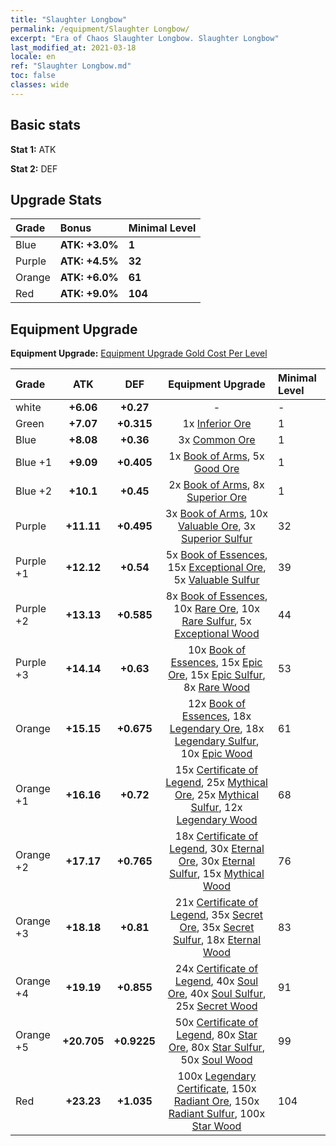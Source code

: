 ```yaml
---
title: "Slaughter Longbow"
permalink: /equipment/Slaughter Longbow/
excerpt: "Era of Chaos Slaughter Longbow. Slaughter Longbow"
last_modified_at: 2021-03-18
locale: en
ref: "Slaughter Longbow.md"
toc: false
classes: wide
---
```


## Basic stats
 **Stat 1:** ATK

 **Stat 2:** DEF

## Upgrade Stats

  |     Grade    |   Bonus | Minimal Level | 
  |:-------------|:--------|:--------------| 
  | Blue | **ATK: +3.0%** | **1** | 
  | Purple | **ATK: +4.5%** | **32** | 
  | Orange | **ATK: +6.0%** | **61** | 
  | Red | **ATK: +9.0%** | **104** | 


## Equipment Upgrade
 **Equipment Upgrade:** [Equipment Upgrade Gold Cost Per Level](/equipment/EquipmentUpgradeCostPerLevel/) 

  |          Grade      | ATK | DEF | Equipment Upgrade | Minimal Level |
  |:--------------------|:---------:|:---------:|:----------------:|:--------------|
  | white | **+6.06** | **+0.27** | - | - |
  | Green | **+7.07** | **+0.315** | 1x [Inferior Ore](/Items/mat_103/) | 1 |
  | Blue | **+8.08** | **+0.36** | 3x [Common Ore](/Items/mat_39/) | 1 |
  | Blue +1 | **+9.09** | **+0.405** | 1x [Book of Arms](/Items/mat_32/), 5x [Good Ore](/Items/mat_78/) | 1 |
  | Blue +2 | **+10.1** | **+0.45** | 2x [Book of Arms](/Items/mat_71/), 8x [Superior Ore](/Items/mat_13/) | 1 |
  | Purple | **+11.11** | **+0.495** | 3x [Book of Arms](/Items/mat_6/), 10x [Valuable Ore](/Items/mat_55/), 3x [Superior Sulfur](/Items/mat_30/) | 32 |
  | Purple +1 | **+12.12** | **+0.54** | 5x [Book of Essences](/Items/mat_44/), 15x [Exceptional Ore](/Items/mat_67/), 5x [Valuable Sulfur](/Items/mat_66/) | 39 |
  | Purple +2 | **+13.13** | **+0.585** | 8x [Book of Essences](/Items/mat_84/), 10x [Rare Ore](/Items/mat_2/), 10x [Rare Sulfur](/Items/mat_46/), 5x [Exceptional Wood](/Items/mat_82/) | 44 |
  | Purple +3 | **+14.14** | **+0.63** | 10x [Book of Essences](/Items/mat_20/), 15x [Epic Ore](/Items/mat_42/), 15x [Epic Sulfur](/Items/mat_83/), 8x [Rare Wood](/Items/mat_14/) | 53 |
  | Orange | **+15.15** | **+0.675** | 12x [Book of Essences](/Items/mat_60/), 18x [Legendary Ore](/Items/mat_81/), 18x [Legendary Sulfur](/Items/mat_18/), 10x [Epic Wood](/Items/mat_57/) | 61 |
  | Orange +1 | **+16.16** | **+0.72** | 15x [Certificate of Legend](/Items/mat_96/), 25x [Mythical Ore](/Items/mat_23/), 25x [Mythical Sulfur](/Items/mat_35/), 12x [Legendary Wood](/Items/mat_93/) | 68 |
  | Orange +2 | **+17.17** | **+0.765** | 18x [Certificate of Legend](/Items/mat_25/), 30x [Eternal Ore](/Items/mat_36/), 30x [Eternal Sulfur](/Items/mat_97/), 15x [Mythical Wood](/Items/mat_9/) | 76 |
  | Orange +3 | **+18.18** | **+0.81** | 21x [Certificate of Legend](/Items/mat_38/), 35x [Secret Ore](/Items/mat_99/), 35x [Secret Sulfur](/Items/mat_7/), 18x [Eternal Wood](/Items/mat_75/) | 83 |
  | Orange +4 | **+19.19** | **+0.855** | 24x [Certificate of Legend](/Items/mat_100/), 40x [Soul Ore](/Items/mat_8/), 40x [Soul Sulfur](/Items/mat_73/), 25x [Secret Wood](/Items/mat_87/) | 91 |
  | Orange +5 | **+20.705** | **+0.9225** | 50x [Certificate of Legend](/Items/mat_11/), 80x [Star Ore](/Items/mat_72/), 80x [Star Sulfur](/Items/mat_101/), 50x [Soul Wood](/Items/mat_49/) | 99 |
  | Red | **+23.23** | **+1.035** | 100x [Legendary Certificate](/Items/mat_76/), 150x [Radiant Ore](/Items/mat_88/), 150x [Radiant Sulfur](/Items/mat_10/), 100x [Star Wood](/Items/mat_63/) | 104 |


